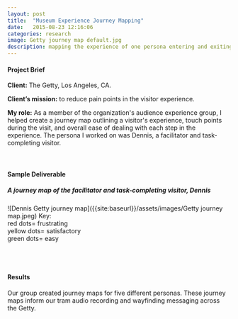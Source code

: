 ```yaml
---
layout: post
title:  "Museum Experience Journey Mapping"
date:   2015-08-23 12:16:06
categories: research
image: Getty journey map default.jpg
description: mapping the experience of one persona entering and exiting the Getty
---
```

#### Project Brief

**Client:** The Getty, Los Angeles, CA.
<br>

**Client’s mission:** to reduce pain points in the visitor experience.
<br>

**My role:** As a member of the organization's audience experience group, I helped create a journey map outlining a visitor's experience, touch points during the visit, and overall ease of dealing with each step in the experience. The persona I worked on was Dennis, a facilitator and task-completing visitor.
<br>
<br>
<br>

#### Sample Deliverable

##### **A journey map of the facilitator and task-completing visitor, Dennis** 

![Dennis Getty journey map]({{site:baseurl}}/assets/images/Getty journey map.jpeg)
Key: <br>
red dots= frustrating <br>
yellow dots= satisfactory <br>
green dots= easy <br>
<br>
<br>
<br>

#### Results
Our group created journey maps for five different personas. These journey maps inform our tram audio recording and wayfinding messaging across the Getty.
